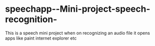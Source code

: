 # speechapp--Mini-project-speech-recognition-
This is a speech mini project when on recognizing an audio file it opens apps like paint internet explorer etc
